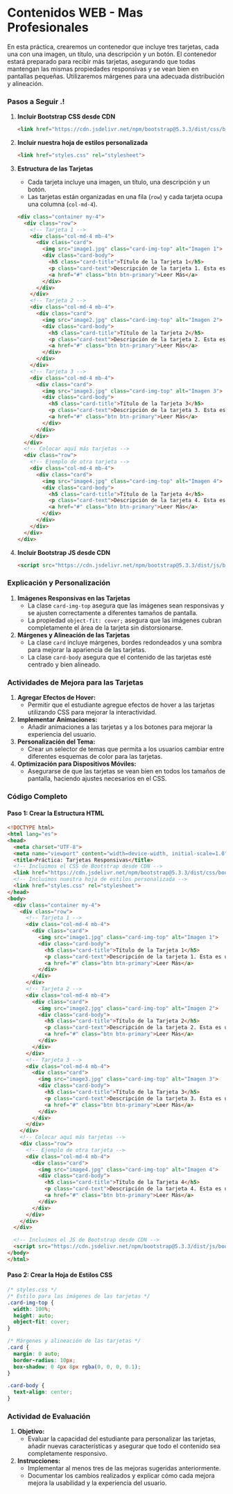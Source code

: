 # **Contenidos WEB - Mas Profesionales**

En esta práctica, crearemos un contenedor que incluye tres tarjetas, cada una con una imagen, un título, una descripción y un botón. El contenedor estará preparado para recibir más tarjetas, asegurando que todas mantengan las mismas propiedades responsivas y se vean bien en pantallas pequeñas. Utilizaremos márgenes para una adecuada distribución y alineación.

### Pasos a Seguir .!

1. **Incluir Bootstrap CSS desde CDN**

   ```html
   <link href="https://cdn.jsdelivr.net/npm/bootstrap@5.3.3/dist/css/bootstrap.min.css" rel="stylesheet" integrity="sha384-QWTKZyjpPEjISv5WaRU9OFeRpok6YctnYmDr5pNlyT2bRjXh0JMhjY6hW+ALEwIH" crossorigin="anonymous">
   ```

2. **Incluir nuestra hoja de estilos personalizada**

   ```html
   <link href="styles.css" rel="stylesheet">
   ```

3. **Estructura de las Tarjetas**

   - Cada tarjeta incluye una imagen, un título, una descripción y un botón.
   - Las tarjetas están organizadas en una fila (`row`) y cada tarjeta ocupa una columna (`col-md-4`).

   ```html
   <div class="container my-4">
     <div class="row">
       <!-- Tarjeta 1 -->
       <div class="col-md-4 mb-4">
         <div class="card">
           <img src="image1.jpg" class="card-img-top" alt="Imagen 1">
           <div class="card-body">
             <h5 class="card-title">Título de la Tarjeta 1</h5>
             <p class="card-text">Descripción de la tarjeta 1. Esta es una breve descripción para mostrar el contenido de la tarjeta.</p>
             <a href="#" class="btn btn-primary">Leer Más</a>
           </div>
         </div>
       </div>
       <!-- Tarjeta 2 -->
       <div class="col-md-4 mb-4">
         <div class="card">
           <img src="image2.jpg" class="card-img-top" alt="Imagen 2">
           <div class="card-body">
             <h5 class="card-title">Título de la Tarjeta 2</h5>
             <p class="card-text">Descripción de la tarjeta 2. Esta es una breve descripción para mostrar el contenido de la tarjeta.</p>
             <a href="#" class="btn btn-primary">Leer Más</a>
           </div>
         </div>
       </div>
       <!-- Tarjeta 3 -->
       <div class="col-md-4 mb-4">
         <div class="card">
           <img src="image3.jpg" class="card-img-top" alt="Imagen 3">
           <div class="card-body">
             <h5 class="card-title">Título de la Tarjeta 3</h5>
             <p class="card-text">Descripción de la tarjeta 3. Esta es una breve descripción para mostrar el contenido de la tarjeta.</p>
             <a href="#" class="btn btn-primary">Leer Más</a>
           </div>
         </div>
       </div>
     </div>
     <!-- Colocar aquí más tarjetas -->
     <div class="row">
       <!-- Ejemplo de otra tarjeta -->
       <div class="col-md-4 mb-4">
         <div class="card">
           <img src="image4.jpg" class="card-img-top" alt="Imagen 4">
           <div class="card-body">
             <h5 class="card-title">Título de la Tarjeta 4</h5>
             <p class="card-text">Descripción de la tarjeta 4. Esta es una breve descripción para mostrar el contenido de la tarjeta.</p>
             <a href="#" class="btn btn-primary">Leer Más</a>
           </div>
         </div>
       </div>
     </div>
   </div>
   ```

4. **Incluir Bootstrap JS desde CDN**

   ```html
   <script src="https://cdn.jsdelivr.net/npm/bootstrap@5.3.3/dist/js/bootstrap.bundle.min.js" integrity="sha384-YvpcrYf0tY3lHB60NNkmXc5s9fDVZLESaAA55NDzOxhy9GkcIdslK1eN7N6jIeHz" crossorigin="anonymous"></script>
   ```

### Explicación y Personalización

1. **Imágenes Responsivas en las Tarjetas**
   - La clase `card-img-top` asegura que las imágenes sean responsivas y se ajusten correctamente a diferentes tamaños de pantalla.
   - La propiedad `object-fit: cover;` asegura que las imágenes cubran completamente el área de la tarjeta sin distorsionarse.
2. **Márgenes y Alineación de las Tarjetas**
   - La clase `card` incluye márgenes, bordes redondeados y una sombra para mejorar la apariencia de las tarjetas.
   - La clase `card-body` asegura que el contenido de las tarjetas esté centrado y bien alineado.

### Actividades de Mejora para las Tarjetas

1. **Agregar Efectos de Hover:**
   - Permitir que el estudiante agregue efectos de hover a las tarjetas utilizando CSS para mejorar la interactividad.
2. **Implementar Animaciones:**
   - Añadir animaciones a las tarjetas y a los botones para mejorar la experiencia del usuario.
3. **Personalización del Tema:**
   - Crear un selector de temas que permita a los usuarios cambiar entre diferentes esquemas de color para las tarjetas.
4. **Optimización para Dispositivos Móviles:**
   - Asegurarse de que las tarjetas se vean bien en todos los tamaños de pantalla, haciendo ajustes necesarios en el CSS.

### Código Completo

#### Paso 1: Crear la Estructura HTML

```html
<!DOCTYPE html>
<html lang="es">
<head>
  <meta charset="UTF-8">
  <meta name="viewport" content="width=device-width, initial-scale=1.0">
  <title>Práctica: Tarjetas Responsivas</title>
  <!-- Incluimos el CSS de Bootstrap desde CDN -->
  <link href="https://cdn.jsdelivr.net/npm/bootstrap@5.3.3/dist/css/bootstrap.min.css" rel="stylesheet" integrity="sha384-QWTKZyjpPEjISv5WaRU9OFeRpok6YctnYmDr5pNlyT2bRjXh0JMhjY6hW+ALEwIH" crossorigin="anonymous">
  <!-- Incluimos nuestra hoja de estilos personalizada -->
  <link href="styles.css" rel="stylesheet">
</head>
<body>
  <div class="container my-4">
    <div class="row">
      <!-- Tarjeta 1 -->
      <div class="col-md-4 mb-4">
        <div class="card">
          <img src="image1.jpg" class="card-img-top" alt="Imagen 1">
          <div class="card-body">
            <h5 class="card-title">Título de la Tarjeta 1</h5>
            <p class="card-text">Descripción de la tarjeta 1. Esta es una breve descripción para mostrar el contenido de la tarjeta.</p>
            <a href="#" class="btn btn-primary">Leer Más</a>
          </div>
        </div>
      </div>
      <!-- Tarjeta 2 -->
      <div class="col-md-4 mb-4">
        <div class="card">
          <img src="image2.jpg" class="card-img-top" alt="Imagen 2">
          <div class="card-body">
            <h5 class="card-title">Título de la Tarjeta 2</h5>
            <p class="card-text">Descripción de la tarjeta 2. Esta es una breve descripción para mostrar el contenido de la tarjeta.</p>
            <a href="#" class="btn btn-primary">Leer Más</a>
          </div>
        </div>
      </div>
      <!-- Tarjeta 3 -->
      <div class="col-md-4 mb-4">
        <div class="card">
          <img src="image3.jpg" class="card-img-top" alt="Imagen 3">
          <div class="card-body">
            <h5 class="card-title">Título de la Tarjeta 3</h5>
            <p class="card-text">Descripción de la tarjeta 3. Esta es una breve descripción para mostrar el contenido de la tarjeta.</p>
            <a href="#" class="btn btn-primary">Leer Más</a>
          </div>
        </div>
      </div>
    </div>
    <!-- Colocar aquí más tarjetas -->
    <div class="row">
      <!-- Ejemplo de otra tarjeta -->
      <div class="col-md-4 mb-4">
        <div class="card">
          <img src="image4.jpg" class="card-img-top" alt="Imagen 4">
          <div class="card-body">
            <h5 class="card-title">Título de la Tarjeta 4</h5>
            <p class="card-text">Descripción de la tarjeta 4. Esta es una breve descripción para mostrar el contenido de la tarjeta.</p>
            <a href="#" class="btn btn-primary">Leer Más</a>
          </div>
        </div>
      </div>
    </div>
  </div>

  <!-- Incluimos el JS de Bootstrap desde CDN -->
  <script src="https://cdn.jsdelivr.net/npm/bootstrap@5.3.3/dist/js/bootstrap.bundle.min.js" integrity="sha384-YvpcrYf0tY3lHB60NNkmXc5s9fDVZLESaAA55NDzOxhy9GkcIdslK1eN7N6jIeHz" crossorigin="anonymous"></script>
</body>
</html>
```

#### Paso 2: Crear la Hoja de Estilos CSS

```css
/* styles.css */
/* Estilo para las imágenes de las tarjetas */
.card-img-top {
  width: 100%;
  height: auto;
  object-fit: cover;
}

/* Márgenes y alineación de las tarjetas */
.card {
  margin: 0 auto;
  border-radius: 10px;
  box-shadow: 0 4px 8px rgba(0, 0, 0, 0.1);
}

.card-body {
  text-align: center;
}
```

### Actividad de Evaluación

1. **Objetivo:**
   - Evaluar la capacidad del estudiante para personalizar las tarjetas, añadir nuevas características y asegurar que todo el contenido sea completamente responsivo.
2. **Instrucciones:**
   - Implementar al menos tres de las mejoras sugeridas anteriormente.
   - Documentar los cambios realizados y explicar cómo cada mejora mejora la usabilidad y la experiencia del usuario.